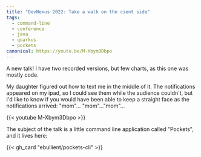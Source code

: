 ```yaml
---
title: "DevNexus 2022: Take a walk on the cient side"
tags:
  - command-line
  - conference
  - java
  - quarkus
  - pockets
canonical: https://youtu.be/M-Xbym3Dbpo
---
```

A new talk! I have two recorded versions, but few charts, as this one was mostly code. 

My daughter figured out how to text me in the middle of it. The notifications appeared on my ipad, so I could see them while the audience couldn't, but I'd like to know if you would have been able to keep a straight face as the notifications arrived: "mom"... "mom"..."mom"...

{{< youtube M-Xbym3Dbpo >}}

The subject of the talk is a little command line application called "Pockets", and it lives here: 

{{< gh_card "ebullient/pockets-cli" >}}